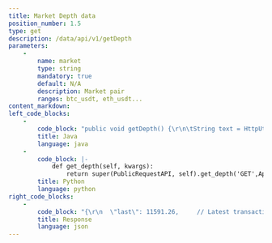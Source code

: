 ```yaml
---
title: Market Depth data
position_number: 1.5
type: get
description: /data/api/v1/getDepth
parameters:
    -
        name: market
        type: string
        mandatory: true
        default: N/A
        description: Market pair
        ranges: btc_usdt, eth_usdt...
content_markdown:
left_code_blocks:
    -
        code_block: "public void getDepth() {\r\n\tString text = HttpUtil.get(URL + \"/data/api/v1/getDepth?market=btc_usdt\");\r\n\tSystem.out.println(text);\r\n}"
        title: Java
        language: java
    -
        code_block: |-
            def get_depth(self, kwargs):
                return super(PublicRequestAPI, self).get_depth('GET',Api.get_depth,kwargs)
        title: Python
        language: python
right_code_blocks:
    -
        code_block: "{\r\n  \"last\": 11591.26,     // Latest transaction price\r\n  \"asks\": [             // Seller\r\n    [\r\n      11594.80,         //Turnover\r\n      0.049472          //Volume\r\n    ],\r\n    [\r\n      11594.86,\r\n      0.048462\r\n    ]\r\n  ],\r\n  \"bids\": [             //Buyer\r\n       [\r\n         11590.06,\r\n         0.188749\r\n       ],\r\n       [\r\n         11588.42,\r\n         0.030403\r\n       ]\r\n   ]\r\n}"
        title: Response
        language: json
---
```

